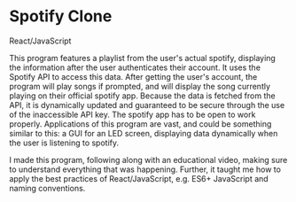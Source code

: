 # Spotify Clone

React/JavaScript

This program features a playlist from the user's actual spotify, displaying the information after the user authenticates their account. It uses the Spotify API to access this data. After getting the user's account, the program will play songs if prompted, and will display the song currently playing on their official spotify app. Because the data is fetched from the API, it is dynamically updated and guaranteed to be secure through the use of the inaccessible API key. The spotify app has to be open to work properly. Applications of this program are vast, and could be something similar to this: a GUI for an LED screen, displaying data dynamically when the user is listening to spotify.

I made this program, following along with an educational video, making sure to understand everything that was happening. Further, it taught me how to apply the best practices of React/JavaScript, e.g. ES6+ JavaScript and naming conventions.
